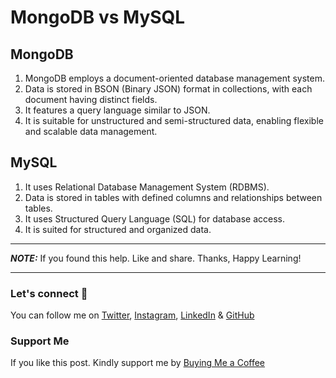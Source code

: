 # MongoDB vs MySQL

## MongoDB

1. MongoDB employs a document-oriented database management system.
2. Data is stored in BSON (Binary JSON) format in collections, with each document having distinct fields.
3. It features a query language similar to JSON.
4. It is suitable for unstructured and semi-structured data, enabling flexible and scalable data management.

## MySQL

1. It uses Relational Database Management System (RDBMS).
2. Data is stored in tables with defined columns and relationships between tables.
3. It uses Structured Query Language (SQL) for database access.
4. It is suited for structured and organized data.

---

**_NOTE:_** If you found this help. Like and share. Thanks, Happy Learning!

---

### Let's connect 💜

You can follow me on [Twitter](https://twitter.com/MrDanishSaleem), [Instagram](https://www.instagram.com/mrdanishsaleem/), [LinkedIn](https://www.linkedin.com/in/mrdanishsaleem/) & [GitHub](https://github.com/mrdanishsaleem/)

### Support Me

If you like this post. Kindly support me by [Buying Me a Coffee](https://www.buymeacoffee.com/mrdanishsaleem)
